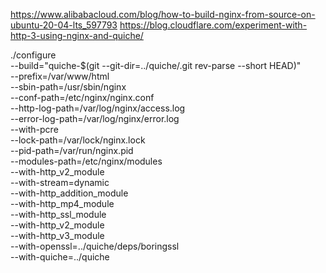 https://www.alibabacloud.com/blog/how-to-build-nginx-from-source-on-ubuntu-20-04-lts_597793
https://blog.cloudflare.com/experiment-with-http-3-using-nginx-and-quiche/

./configure \
  --build="quiche-$(git --git-dir=../quiche/.git rev-parse --short HEAD)" \
  --prefix=/var/www/html \
  --sbin-path=/usr/sbin/nginx \
  --conf-path=/etc/nginx/nginx.conf \
  --http-log-path=/var/log/nginx/access.log \
  --error-log-path=/var/log/nginx/error.log \
  --with-pcre  \
  --lock-path=/var/lock/nginx.lock \
  --pid-path=/var/run/nginx.pid \
  --modules-path=/etc/nginx/modules \
  --with-http_v2_module \
  --with-stream=dynamic \
  --with-http_addition_module \
  --with-http_mp4_module \
  --with-http_ssl_module              	\
  --with-http_v2_module               	\
  --with-http_v3_module               	\
  --with-openssl=../quiche/deps/boringssl \
  --with-quiche=../quiche
